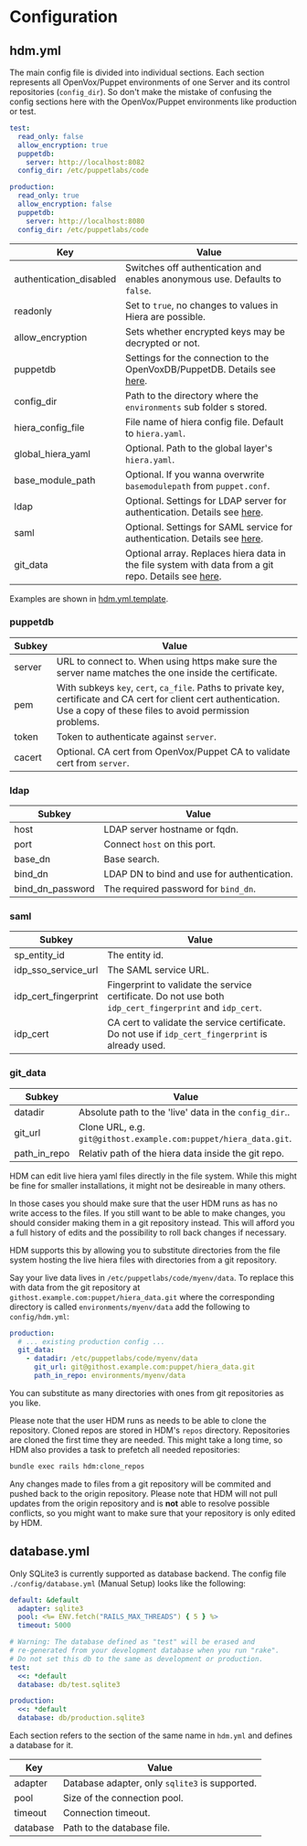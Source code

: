# Configuration

## hdm.yml

The main config file is divided into individual sections.
Each section represents all OpenVox/Puppet environments of one Server and its control repositories (`config_dir`).
So don't make the mistake of confusing the config sections here with the OpenVox/Puppet environments like production or test.

```yaml
test:
  read_only: false
  allow_encryption: true
  puppetdb:
    server: http://localhost:8082
  config_dir: /etc/puppetlabs/code

production:
  read_only: true
  allow_encryption: false
  puppetdb:
    server: http://localhost:8080
  config_dir: /etc/puppetlabs/code
```

| Key | Value |
| --------- | -------- |
| authentication_disabled | Switches off authentication and enables anonymous use. Defaults to `false`. |
| readonly | Set to `true`, no changes to values in Hiera are possible. |
| allow_encryption | Sets whether encrypted keys may be decrypted or not. |
| puppetdb | Settings for the connection to the OpenVoxDB/PuppetDB. Details see [here](#puppetdb). |
| config_dir | Path to the directory where the `environments` sub folder s stored. |
| hiera_config_file | File name of hiera config file. Default to `hiera.yaml`. |
| global_hiera_yaml | Optional. Path to the global layer's `hiera.yaml`. |
| base_module_path | Optional. If you wanna overwrite `basemodulepath` from `puppet.conf`. |
| ldap | Optional. Settings for LDAP server for authentication. Details see [here](#ldap). |
| saml | Optional. Settings for SAML service for authentication. Details see [here](#saml). |
| git_data | Optional array. Replaces hiera data in the file system with data from a git repo. Details see [here](#git_data). |

Examples are shown in [hdm.yml.template](../config/hdm.yml.template).

### puppetdb

| Subkey | Value |
| --------- | -------- |
| server | URL to connect to. When using https make sure the server name matches the one inside the certificate. |
| pem | With subkeys `key`, `cert`, `ca_file`. Paths to private key, certificate and CA cert for client cert authentication. Use a copy of these files to avoid permission problems. |
| token | Token to authenticate against `server`. |
| cacert | Optional. CA cert from OpenVox/Puppet CA to validate cert from `server`. |

### ldap

| Subkey | Value |
| --------- | -------- |
| host | LDAP server hostname or fqdn. |
| port | Connect `host` on this port. |
| base_dn | Base search. |
| bind_dn | LDAP DN to bind and use for authentication. |
| bind_dn_password | The required password for `bind_dn`. |

### saml

| Subkey | Value |
| --------- | -------- |
| sp_entity_id | The entity id. |
| idp_sso_service_url | The SAML service URL. |
| idp_cert_fingerprint | Fingerprint to validate the service certificate. Do not use both `idp_cert_fingerprint` and `idp_cert`.|
| idp_cert | CA cert to validate the service certificate. Do not use if `idp_cert_fingerprint` is already used. |

### git_data

| Subkey | Value |
| --------- | -------- |
| datadir | Absolute path to the 'live' data in the `config_dir`.. |
| git_url | Clone URL, e.g. `git@githost.example.com:puppet/hiera_data.git`. |
| path_in_repo | Relativ path of the hiera data inside the git repo. |

HDM can edit live hiera yaml files directly in the file system. While this might
be fine for smaller installations, it might not be desireable in many others.

In those cases you should make sure that the user HDM runs as has no write
access to the files. If you still want to be able to make changes, you should
consider making them in a git repository instead. This will afford you a full
history of edits and the possibility to roll back changes if necessary.

HDM supports this by allowing you to substitute directories from the file system
hosting the live hiera files with directories from a git repository.

Say your live data lives in `/etc/puppetlabs/code/myenv/data`. To replace this
with data from the git repository at `githost.example.com:puppet/hiera_data.git`
where the corresponding directory is called `environments/myenv/data` add the
following to `config/hdm.yml`:

```yaml
production:
  # ... existing production config ...
  git_data:
    - datadir: /etc/puppetlabs/code/myenv/data
      git_url: git@githost.example.com:puppet/hiera_data.git
      path_in_repo: environments/myenv/data
```

You can substitute as many directories with ones from git repositories as you
like.

Please note that the user HDM runs as needs to be able to clone the repository.
Cloned repos are stored in HDM's `repos` directory. Repositories are cloned
the first time they are needed. This might take a long time, so HDM also
provides a task to prefetch all needed repositories:

```sh
bundle exec rails hdm:clone_repos
```

Any changes made to files from a git repository will be commited and pushed back
to the origin repository. Please note that HDM will not pull updates from the
origin repository and is **not** able to resolve possible conflicts, so you might
want to make sure that your repository is only edited by HDM.

## database.yml

Only SQLite3 is currently supported as database backend. The config file `./config/database.yml` (Manual Setup) looks like the following:

```yaml
default: &default
  adapter: sqlite3
  pool: <%= ENV.fetch("RAILS_MAX_THREADS") { 5 } %>
  timeout: 5000

# Warning: The database defined as "test" will be erased and
# re-generated from your development database when you run "rake".
# Do not set this db to the same as development or production.
test:
  <<: *default
  database: db/test.sqlite3

production:
  <<: *default
  database: db/production.sqlite3
```

Each section refers to the section of the same name in `hdm.yml` and defines a database for it.

| Key | Value |
| --------- | -------- |
| adapter | Database adapter, only `sqlite3` is supported. |
| pool | Size of the connection pool. |
| timeout | Connection timeout. |
| database | Path to the database file. |
